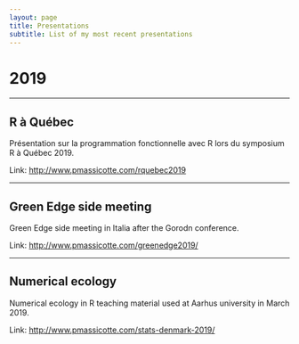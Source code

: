 ```yaml
---
layout: page
title: Presentations
subtitle: List of my most recent presentations
---
```



# 2019

---

## R à Québec

Présentation sur la programmation fonctionnelle avec R lors du symposium R à Québec 2019.


Link: http://www.pmassicotte.com/rquebec2019

---

## Green Edge side meeting

Green Edge side meeting in Italia after the Gorodn conference.

Link: http://www.pmassicotte.com/greenedge2019/

---

## Numerical ecology

Numerical ecology in R teaching material used at Aarhus university in March 2019.

Link: http://www.pmassicotte.com/stats-denmark-2019/
